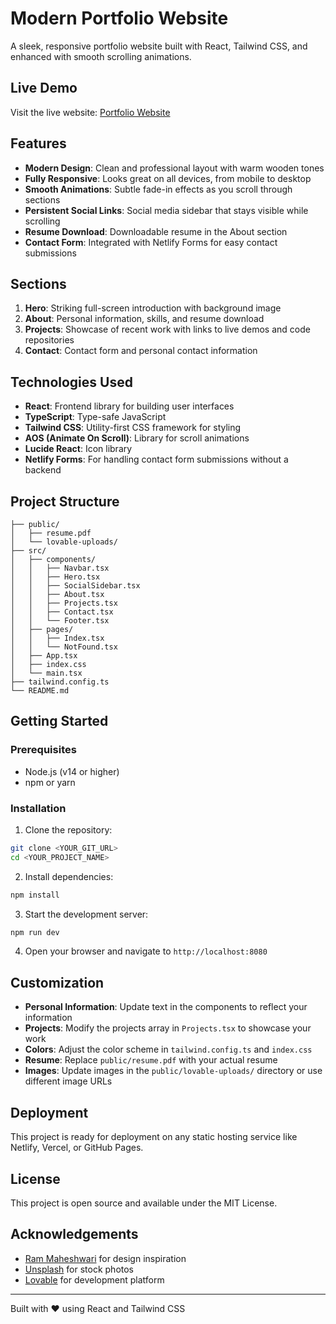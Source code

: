 
# Modern Portfolio Website

A sleek, responsive portfolio website built with React, Tailwind CSS, and enhanced with smooth scrolling animations.

## Live Demo

Visit the live website: [Portfolio Website](https://lovable.dev/projects/b0f2ec57-2111-40cf-8ff0-5a1a5822c583)

## Features

- **Modern Design**: Clean and professional layout with warm wooden tones
- **Fully Responsive**: Looks great on all devices, from mobile to desktop
- **Smooth Animations**: Subtle fade-in effects as you scroll through sections
- **Persistent Social Links**: Social media sidebar that stays visible while scrolling
- **Resume Download**: Downloadable resume in the About section
- **Contact Form**: Integrated with Netlify Forms for easy contact submissions

## Sections

1. **Hero**: Striking full-screen introduction with background image
2. **About**: Personal information, skills, and resume download
3. **Projects**: Showcase of recent work with links to live demos and code repositories
4. **Contact**: Contact form and personal contact information

## Technologies Used

- **React**: Frontend library for building user interfaces
- **TypeScript**: Type-safe JavaScript
- **Tailwind CSS**: Utility-first CSS framework for styling
- **AOS (Animate On Scroll)**: Library for scroll animations
- **Lucide React**: Icon library
- **Netlify Forms**: For handling contact form submissions without a backend

## Project Structure

```
├── public/
│   ├── resume.pdf
│   └── lovable-uploads/
├── src/
│   ├── components/
│   │   ├── Navbar.tsx
│   │   ├── Hero.tsx
│   │   ├── SocialSidebar.tsx
│   │   ├── About.tsx
│   │   ├── Projects.tsx
│   │   ├── Contact.tsx
│   │   └── Footer.tsx
│   ├── pages/
│   │   ├── Index.tsx
│   │   └── NotFound.tsx
│   ├── App.tsx
│   ├── index.css
│   └── main.tsx
├── tailwind.config.ts
└── README.md
```

## Getting Started

### Prerequisites

- Node.js (v14 or higher)
- npm or yarn

### Installation

1. Clone the repository:
```sh
git clone <YOUR_GIT_URL>
cd <YOUR_PROJECT_NAME>
```

2. Install dependencies:
```sh
npm install
```

3. Start the development server:
```sh
npm run dev
```

4. Open your browser and navigate to `http://localhost:8080`

## Customization

- **Personal Information**: Update text in the components to reflect your information
- **Projects**: Modify the projects array in `Projects.tsx` to showcase your work
- **Colors**: Adjust the color scheme in `tailwind.config.ts` and `index.css`
- **Resume**: Replace `public/resume.pdf` with your actual resume
- **Images**: Update images in the `public/lovable-uploads/` directory or use different image URLs

## Deployment

This project is ready for deployment on any static hosting service like Netlify, Vercel, or GitHub Pages.

## License

This project is open source and available under the MIT License.

## Acknowledgements

- [Ram Maheshwari](https://rammaheshwari.com/) for design inspiration
- [Unsplash](https://unsplash.com/) for stock photos
- [Lovable](https://lovable.dev/) for development platform

---

Built with ❤️ using React and Tailwind CSS
